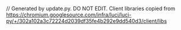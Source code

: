 // Generated by update.py. DO NOT EDIT.
Client libraries copied from
https://chromium.googlesource.com/infra/luci/luci-py/+/302a102a3c72224d2039df35fe4b292e9dd540d3/client/libs
